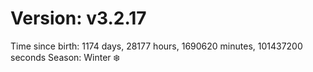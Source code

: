 # Version: v3.2.17
Time since birth: 1174 days, 28177 hours, 1690620 minutes, 101437200 seconds
Season: Winter ❄️
